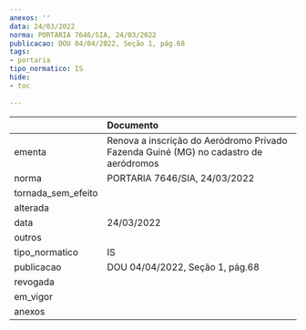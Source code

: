 ```yaml
---
anexos: ''
data: 24/03/2022
norma: PORTARIA 7646/SIA, 24/03/2022
publicacao: DOU 04/04/2022, Seção 1, pág.68
tags:
- portaria
tipo_normatico: IS
hide: 
- toc 
 
---
```


|                    | Documento                                                                            |
|:-------------------|:-------------------------------------------------------------------------------------|
| ementa             | Renova a inscrição do Aeródromo Privado Fazenda Guiné (MG) no cadastro de aeródromos |
| norma              | PORTARIA 7646/SIA, 24/03/2022                                                        |
| tornada_sem_efeito |                                                                                      |
| alterada           |                                                                                      |
| data               | 24/03/2022                                                                           |
| outros             |                                                                                      |
| tipo_normatico     | IS                                                                                   |
| publicacao         | DOU 04/04/2022, Seção 1, pág.68                                                      |
| revogada           |                                                                                      |
| em_vigor           |                                                                                      |
| anexos             |                                                                                      |